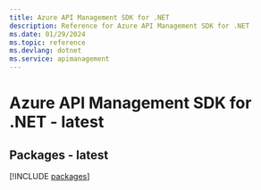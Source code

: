 ```yaml
---
title: Azure API Management SDK for .NET
description: Reference for Azure API Management SDK for .NET
ms.date: 01/29/2024
ms.topic: reference
ms.devlang: dotnet
ms.service: apimanagement
---
```

# Azure API Management SDK for .NET - latest
## Packages - latest
[!INCLUDE [packages](api-management-index.md)]